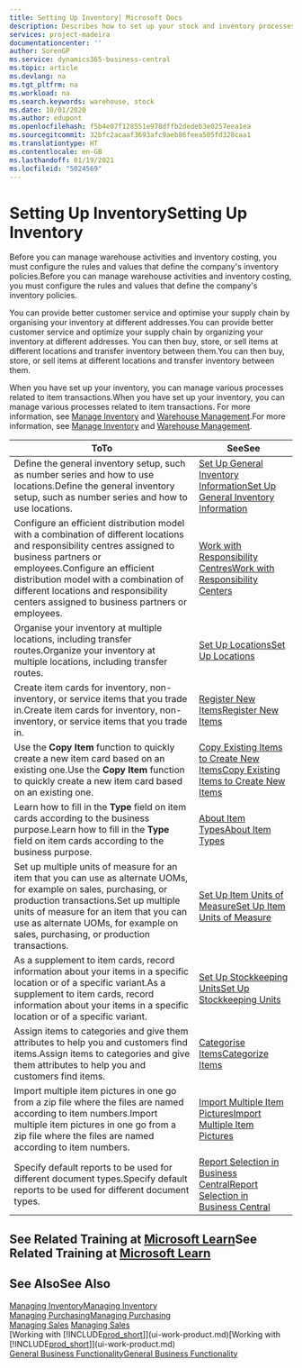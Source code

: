 ```yaml
---
title: Setting Up Inventory| Microsoft Docs
description: Describes how to set up your stock and inventory processes, including transfer routes and locations, such as warehouses.
services: project-madeira
documentationcenter: ''
author: SorenGP
ms.service: dynamics365-business-central
ms.topic: article
ms.devlang: na
ms.tgt_pltfrm: na
ms.workload: na
ms.search.keywords: warehouse, stock
ms.date: 10/01/2020
ms.author: edupont
ms.openlocfilehash: f5b4e07f128551e978dffb2dedeb3e0257eea1ea
ms.sourcegitcommit: 32bfc2acaaf3693afc9aeb86feea505fd328caa1
ms.translationtype: HT
ms.contentlocale: en-GB
ms.lasthandoff: 01/19/2021
ms.locfileid: "5024569"
---
```

# <a name="setting-up-inventory"></a><span data-ttu-id="8f250-103">Setting Up Inventory</span><span class="sxs-lookup"><span data-stu-id="8f250-103">Setting Up Inventory</span></span>
<span data-ttu-id="8f250-104">Before you can manage warehouse activities and inventory costing, you must configure the rules and values that define the company's inventory policies.</span><span class="sxs-lookup"><span data-stu-id="8f250-104">Before you can manage warehouse activities and inventory costing, you must configure the rules and values that define the company's inventory policies.</span></span>

<span data-ttu-id="8f250-105">You can provide better customer service and optimise your supply chain by organising your inventory at different addresses.</span><span class="sxs-lookup"><span data-stu-id="8f250-105">You can provide better customer service and optimize your supply chain by organizing your inventory at different addresses.</span></span> <span data-ttu-id="8f250-106">You can then buy, store, or sell items at different locations and transfer inventory between them.</span><span class="sxs-lookup"><span data-stu-id="8f250-106">You can then buy, store, or sell items at different locations and transfer inventory between them.</span></span>

<span data-ttu-id="8f250-107">When you have set up your inventory, you can manage various processes related to item transactions.</span><span class="sxs-lookup"><span data-stu-id="8f250-107">When you have set up your inventory, you can manage various processes related to item transactions.</span></span> <span data-ttu-id="8f250-108">For more information, see [Manage Inventory](inventory-manage-inventory.md) and [Warehouse Management](warehouse-manage-warehouse.md).</span><span class="sxs-lookup"><span data-stu-id="8f250-108">For more information, see [Manage Inventory](inventory-manage-inventory.md) and [Warehouse Management](warehouse-manage-warehouse.md).</span></span>

| <span data-ttu-id="8f250-109">To</span><span class="sxs-lookup"><span data-stu-id="8f250-109">To</span></span> | <span data-ttu-id="8f250-110">See</span><span class="sxs-lookup"><span data-stu-id="8f250-110">See</span></span> |
| --- | --- |
| <span data-ttu-id="8f250-111">Define the general inventory setup, such as number series and how to use locations.</span><span class="sxs-lookup"><span data-stu-id="8f250-111">Define the general inventory setup, such as number series and how to use locations.</span></span> |[<span data-ttu-id="8f250-112">Set Up General Inventory Information</span><span class="sxs-lookup"><span data-stu-id="8f250-112">Set Up General Inventory Information</span></span>](inventory-how-setup-general.md) |
|<span data-ttu-id="8f250-113">Configure an efficient distribution model with a combination of different locations and responsibility centres assigned to business partners or employees.</span><span class="sxs-lookup"><span data-stu-id="8f250-113">Configure an efficient distribution model with a combination of different locations and responsibility centers assigned to business partners or employees.</span></span>|[<span data-ttu-id="8f250-114">Work with Responsibility Centres</span><span class="sxs-lookup"><span data-stu-id="8f250-114">Work with Responsibility Centers</span></span>](inventory-responsibility-centers.md)|
| <span data-ttu-id="8f250-115">Organise your inventory at multiple locations, including transfer routes.</span><span class="sxs-lookup"><span data-stu-id="8f250-115">Organize your inventory at multiple locations, including transfer routes.</span></span> |[<span data-ttu-id="8f250-116">Set Up Locations</span><span class="sxs-lookup"><span data-stu-id="8f250-116">Set Up Locations</span></span>](inventory-how-register-new-items.md) |
| <span data-ttu-id="8f250-117">Create item cards for inventory, non-inventory, or service items that you trade in.</span><span class="sxs-lookup"><span data-stu-id="8f250-117">Create item cards for inventory, non-inventory, or service items that you trade in.</span></span> |[<span data-ttu-id="8f250-118">Register New Items</span><span class="sxs-lookup"><span data-stu-id="8f250-118">Register New Items</span></span>](inventory-how-register-new-items.md) |
|<span data-ttu-id="8f250-119">Use the **Copy Item** function to quickly create a new item card based on an existing one.</span><span class="sxs-lookup"><span data-stu-id="8f250-119">Use the **Copy Item** function to quickly create a new item card based on an existing one.</span></span>|[<span data-ttu-id="8f250-120">Copy Existing Items to Create New Items</span><span class="sxs-lookup"><span data-stu-id="8f250-120">Copy Existing Items to Create New Items</span></span>](inventory-how-copy-items.md)|
|<span data-ttu-id="8f250-121">Learn how to fill in the **Type** field on item cards according to the business purpose.</span><span class="sxs-lookup"><span data-stu-id="8f250-121">Learn how to fill in the **Type** field on item cards according to the business purpose.</span></span>|[<span data-ttu-id="8f250-122">About Item Types</span><span class="sxs-lookup"><span data-stu-id="8f250-122">About Item Types</span></span>](inventory-about-item-types.md)|
|<span data-ttu-id="8f250-123">Set up multiple units of measure for an item that you can use as alternate UOMs, for example on sales, purchasing, or production transactions.</span><span class="sxs-lookup"><span data-stu-id="8f250-123">Set up multiple units of measure for an item that you can use as alternate UOMs, for example on sales, purchasing, or production transactions.</span></span>|[<span data-ttu-id="8f250-124">Set Up Item Units of Measure</span><span class="sxs-lookup"><span data-stu-id="8f250-124">Set Up Item Units of Measure</span></span>](inventory-how-setup-units-of-measure.md)|
|<span data-ttu-id="8f250-125">As a supplement to item cards, record information about your items in a specific location or of a specific variant.</span><span class="sxs-lookup"><span data-stu-id="8f250-125">As a supplement to item cards, record information about your items in a specific location or of a specific variant.</span></span>|[<span data-ttu-id="8f250-126">Set Up Stockkeeping Units</span><span class="sxs-lookup"><span data-stu-id="8f250-126">Set Up Stockkeeping Units</span></span>](inventory-how-to-set-up-stockkeeping-units.md)|
| <span data-ttu-id="8f250-127">Assign items to categories and give them attributes to help you and customers find items.</span><span class="sxs-lookup"><span data-stu-id="8f250-127">Assign items to categories and give them attributes to help you and customers find items.</span></span> |[<span data-ttu-id="8f250-128">Categorise Items</span><span class="sxs-lookup"><span data-stu-id="8f250-128">Categorize Items</span></span>](inventory-how-categorize-items.md) |
|<span data-ttu-id="8f250-129">Import multiple item pictures in one go from a zip file where the files are named according to item numbers.</span><span class="sxs-lookup"><span data-stu-id="8f250-129">Import multiple item pictures in one go from a zip file where the files are named according to item numbers.</span></span>|[<span data-ttu-id="8f250-130">Import Multiple Item Pictures</span><span class="sxs-lookup"><span data-stu-id="8f250-130">Import Multiple Item Pictures</span></span>](inventory-how-import-item-pictures.md)|
|<span data-ttu-id="8f250-131">Specify default reports to be used for different document types.</span><span class="sxs-lookup"><span data-stu-id="8f250-131">Specify default reports to be used for different document types.</span></span>|[<span data-ttu-id="8f250-132">Report Selection in Business Central</span><span class="sxs-lookup"><span data-stu-id="8f250-132">Report Selection in Business Central</span></span>](across-report-selections.md)|

## <a name="see-related-training-at-microsoft-learn"></a><span data-ttu-id="8f250-133">See Related Training at [Microsoft Learn](/learn/paths/trade-get-started-dynamics-365-business-central/)</span><span class="sxs-lookup"><span data-stu-id="8f250-133">See Related Training at [Microsoft Learn](/learn/paths/trade-get-started-dynamics-365-business-central/)</span></span>

## <a name="see-also"></a><span data-ttu-id="8f250-134">See Also</span><span class="sxs-lookup"><span data-stu-id="8f250-134">See Also</span></span>

[<span data-ttu-id="8f250-135">Managing Inventory</span><span class="sxs-lookup"><span data-stu-id="8f250-135">Managing Inventory</span></span>](inventory-manage-inventory.md)  
[<span data-ttu-id="8f250-136">Managing Purchasing</span><span class="sxs-lookup"><span data-stu-id="8f250-136">Managing Purchasing</span></span>](purchasing-manage-purchasing.md)  
<span data-ttu-id="8f250-137">[Managing Sales](sales-manage-sales.md)  </span><span class="sxs-lookup"><span data-stu-id="8f250-137">[Managing Sales](sales-manage-sales.md)  </span></span>  
<span data-ttu-id="8f250-138">[Working with [!INCLUDE[prod_short](includes/prod_short.md)]](ui-work-product.md)</span><span class="sxs-lookup"><span data-stu-id="8f250-138">[Working with [!INCLUDE[prod_short](includes/prod_short.md)]](ui-work-product.md)</span></span>  
[<span data-ttu-id="8f250-139">General Business Functionality</span><span class="sxs-lookup"><span data-stu-id="8f250-139">General Business Functionality</span></span>](ui-across-business-areas.md)
